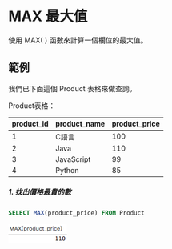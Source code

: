 # MAX 最大值
使用 MAX( ) 函數來計算一個欄位的最大值。

## 範例
我們已下面這個 Product 表格來做查詢。

Product表格：

|product_id|product_name|product_price|
| -------- | ---------- | ----------- |
| 1 | C語言 |100|
| 2 | Java |110|
| 3 | JavaScript |99|
| 4 | Python |85|

##### 1. 找出價格最貴的數

```sql
SELECT MAX(product_price) FROM Product 
```

![](/assets/img11-1.png)